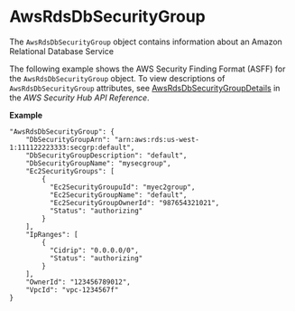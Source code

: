 # AwsRdsDbSecurityGroup<a name="asff-resourcedetails-awsrdsdbsecuritygroup"></a>

The `AwsRdsDbSecurityGroup` object contains information about an Amazon Relational Database Service

The following example shows the AWS Security Finding Format \(ASFF\) for the `AwsRdsDbSecurityGroup` object\. To view descriptions of `AwsRdsDbSecurityGroup` attributes, see [AwsRdsDbSecurityGroupDetails](https://docs.aws.amazon.com/securityhub/1.0/APIReference/API_AwsRdsDbSecurityGroupDetails.html) in the *AWS Security Hub API Reference*\.

**Example**

```
"AwsRdsDbSecurityGroup": {
    "DbSecurityGroupArn": "arn:aws:rds:us-west-1:111122223333:secgrp:default",
    "DbSecurityGroupDescription": "default",
    "DbSecurityGroupName": "mysecgroup",
    "Ec2SecurityGroups": [
        {
          "Ec2SecurityGroupuId": "myec2group",
          "Ec2SecurityGroupName": "default",
          "Ec2SecurityGroupOwnerId": "987654321021",
          "Status": "authorizing"
        }
    ],
    "IpRanges": [
        {
          "Cidrip": "0.0.0.0/0",
          "Status": "authorizing"
        }
    ],
    "OwnerId": "123456789012",
    "VpcId": "vpc-1234567f"
}
```